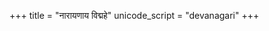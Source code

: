 +++
title = "नारायणाय विद्महे"
unicode_script = "devanagari"
+++
<div class="js_include" url="/vedAH_yajuH/taittirIyam/AraNyakam/sarva-prastutiH/Rk/06/tatpuruShAya_vidmahe_rudraH.md"  newLevelForH1="2" includeTitle="false"> </div>  
